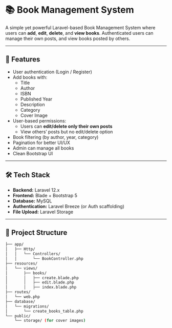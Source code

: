 # 📚 Book Management System

A simple yet powerful Laravel-based Book Management System where users can **add**, **edit**, **delete**, and **view books**. Authenticated users can manage their own posts, and view books posted by others.

---

## 🚀 Features

- User authentication (Login / Register)
- Add books with:
  - Title
  - Author
  - ISBN
  - Published Year
  - Description
  - Category
  - Cover Image
- User-based permissions:
  - Users can **edit/delete only their own posts**
  - View others’ posts but no edit/delete option
- Book filtering (by author, year, category)
- Pagination for better UI/UX
- Admin can manage all books
- Clean Bootstrap UI

---

## 🛠️ Tech Stack

- **Backend:** Laravel 12.x
- **Frontend:** Blade + Bootstrap 5
- **Database:** MySQL
- **Authentication:** Laravel Breeze (or Auth scaffolding)
- **File Upload:** Laravel Storage

---

## 📂 Project Structure

```bash
├── app/
│   ├── Http/
│   │   └── Controllers/
│   │       └── BookController.php
├── resources/
│   └── views/
│       ├── books/
│       │   ├── create.blade.php
│       │   ├── edit.blade.php
│       │   ├── index.blade.php
├── routes/
│   └── web.php
├── database/
│   └── migrations/
│       └── create_books_table.php
└── public/
    └── storage/ (for cover images)


